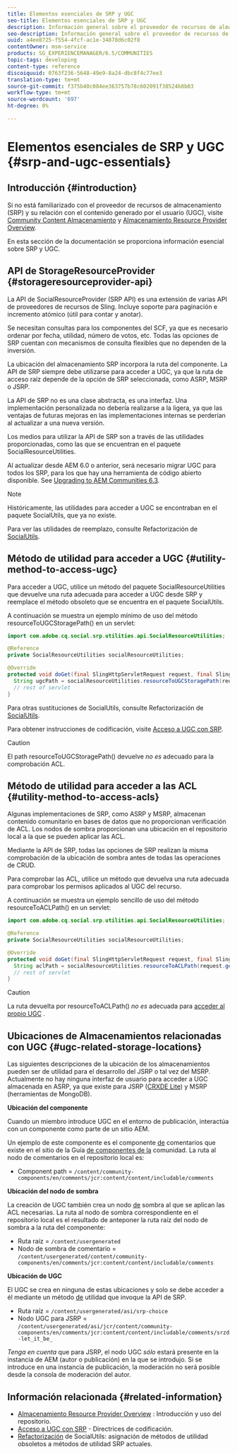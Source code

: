 ```yaml
---
title: Elementos esenciales de SRP y UGC
seo-title: Elementos esenciales de SRP y UGC
description: Información general sobre el proveedor de recursos de almacenamiento y el contenido generado por el usuario
seo-description: Información general sobre el proveedor de recursos de almacenamiento y el contenido generado por el usuario
uuid: a4ee8725-f554-4fcf-ac1e-34878d6c02f8
contentOwner: msm-service
products: SG_EXPERIENCEMANAGER/6.5/COMMUNITIES
topic-tags: developing
content-type: reference
discoiquuid: 0763f236-5648-49e9-8a24-dbc8f4c77ee3
translation-type: tm+mt
source-git-commit: f375b40c084ee363757b78c602091f38524b8b03
workflow-type: tm+mt
source-wordcount: '697'
ht-degree: 0%

---
```



# Elementos esenciales de SRP y UGC {#srp-and-ugc-essentials}

## Introducción {#introduction}

Si no está familiarizado con el proveedor de recursos de almacenamiento (SRP) y su relación con el contenido generado por el usuario (UGC), visite [Community Content Almacenamiento](working-with-srp.md) y [Almacenamiento Resource Provider Overview](srp.md).

En esta sección de la documentación se proporciona información esencial sobre SRP y UGC.

## API de StorageResourceProvider {#storageresourceprovider-api}

La API de SocialResourceProvider (SRP API) es una extensión de varias API de proveedores de recursos de Sling. Incluye soporte para paginación e incremento atómico (útil para contar y anotar).

Se necesitan consultas para los componentes del SCF, ya que es necesario ordenar por fecha, utilidad, número de votos, etc. Todas las opciones de SRP cuentan con mecanismos de consulta flexibles que no dependen de la inversión.

La ubicación del almacenamiento SRP incorpora la ruta del componente. La API de SRP siempre debe utilizarse para acceder a UGC, ya que la ruta de acceso raíz depende de la opción de SRP seleccionada, como ASRP, MSRP o JSRP.

La API de SRP no es una clase abstracta, es una interfaz. Una implementación personalizada no debería realizarse a la ligera, ya que las ventajas de futuras mejoras en las implementaciones internas se perderían al actualizar a una nueva versión.

Los medios para utilizar la API de SRP son a través de las utilidades proporcionadas, como las que se encuentran en el paquete SocialResourceUtilities.

Al actualizar desde AEM 6.0 o anterior, será necesario migrar UGC para todos los SRP, para los que hay una herramienta de código abierto disponible. See [Upgrading to AEM Communities 6.3](upgrade.md).

>[!NOTE]
>
>Históricamente, las utilidades para acceder a UGC se encontraban en el paquete SocialUtils, que ya no existe.
>
>Para ver las utilidades de reemplazo, consulte Refactorización de [SocialUtils](socialutils.md).

## Método de utilidad para acceder a UGC {#utility-method-to-access-ugc}

Para acceder a UGC, utilice un método del paquete SocialResourceUtilities que devuelve una ruta adecuada para acceder a UGC desde SRP y reemplace el método obsoleto que se encuentra en el paquete SocialUtils.

A continuación se muestra un ejemplo mínimo de uso del método resourceToUGCStoragePath() en un servlet:

```java
import com.adobe.cq.social.srp.utilities.api.SocialResourceUtilities;

@Reference
private SocialResourceUtilities socialResourceUtilities;

@Override
protected void doGet(final SlingHttpServletRequest request, final SlingHttpServletResponse response) throws ServletException, IOException {
  String ugcPath = socialResourceUtilities.resourceToUGCStoragePath(request.getResource());
  // rest of servlet
}
```

Para otras sustituciones de SocialUtils, consulte Refactorización de [SocialUtils](socialutils.md).

Para obtener instrucciones de codificación, visite [Acceso a UGC con SRP](accessing-ugc-with-srp.md).

>[!CAUTION]
>
>El path resourceToUGCStoragePath() devuelve *no es* adecuado para la comprobación [](srp.md#for-access-control-acls)ACL.

## Método de utilidad para acceder a las ACL {#utility-method-to-access-acls}

Algunas implementaciones de SRP, como ASRP y MSRP, almacenan contenido comunitario en bases de datos que no proporcionan verificación de ACL. Los nodos de sombra proporcionan una ubicación en el repositorio local a la que se pueden aplicar las ACL.

Mediante la API de SRP, todas las opciones de SRP realizan la misma comprobación de la ubicación de sombra antes de todas las operaciones de CRUD.

Para comprobar las ACL, utilice un método que devuelva una ruta adecuada para comprobar los permisos aplicados al UGC del recurso.

A continuación se muestra un ejemplo sencillo de uso del método resourceToACLPath() en un servlet:

```java
import com.adobe.cq.social.srp.utilities.api.SocialResourceUtilities;

@Reference
private SocialResourceUtilities socialResourceUtilities;

@Override
protected void doGet(final SlingHttpServletRequest request, final SlingHttpServletResponse response) throws ServletException, IOException {
  String aclPath = socialResourceUtilities.resourceToACLPath(request.getResource());
  // rest of servlet
}
```

>[!CAUTION]
>
>La ruta devuelta por resourceToACLPath() *no es* adecuada para [acceder al propio UGC](#utility-method-to-access-acls) .

## Ubicaciones de Almacenamientos relacionadas con UGC {#ugc-related-storage-locations}

Las siguientes descripciones de la ubicación de los almacenamientos pueden ser de utilidad para el desarrollo del JSRP o tal vez del MSRP. Actualmente no hay ninguna interfaz de usuario para acceder a UGC almacenada en ASRP, ya que existe para JSRP ([CRXDE Lite](../../help/sites-developing/developing-with-crxde-lite.md)) y MSRP (herramientas de MongoDB).

**Ubicación del componente**

Cuando un miembro introduce UGC en el entorno de publicación, interactúa con un componente como parte de un sitio AEM.

Un ejemplo de este componente es el componente [de](http://localhost:4502/content/community-components/en/comments.html) comentarios que existe en el sitio de la Guía [de componentes de la](components-guide.md) comunidad. La ruta al nodo de comentarios en el repositorio local es:

* Component path = `/content/community-components/en/comments/jcr:content/content/includable/comments`

**Ubicación del nodo de sombra**

La creación de UGC también crea un nodo [de](srp.md#about-shadow-nodes-in-jcr) sombra al que se aplican las ACL necesarias. La ruta al nodo de sombra correspondiente en el repositorio local es el resultado de anteponer la ruta raíz del nodo de sombra a la ruta del componente:

* Ruta raíz = `/content/usergenerated`
* Nodo de sombra de comentario = `/content/usergenerated/content/community-components/en/comments/jcr:content/content/includable/comments`

**Ubicación de UGC**

El UGC se crea en ninguna de estas ubicaciones y solo se debe acceder a él mediante un método [de](#utility-method-to-access-ugc) utilidad que invoque la API de SRP.

* Ruta raíz = `/content/usergenerated/asi/srp-choice`
* Nodo UGC para JSRP = `/content/usergenerated/asi/jcr/content/community-components/en/comments/jcr:content/content/includable/comments/srzd-let_it_be_`

*Tenga en cuenta* que para JSRP, el nodo UGC *sólo* estará presente en la instancia de AEM (autor o publicación) en la que se introdujo. Si se introduce en una instancia de publicación, la moderación no será posible desde la consola de moderación del autor.

## Información relacionada {#related-information}

* [Almacenamiento Resource Provider Overview](srp.md) : Introducción y uso del repositorio.
* [Acceso a UGC con SRP](accessing-ugc-with-srp.md) - Directrices de codificación.
* [Refactorización](socialutils.md) de SocialUtils: asignación de métodos de utilidad obsoletos a métodos de utilidad SRP actuales.
